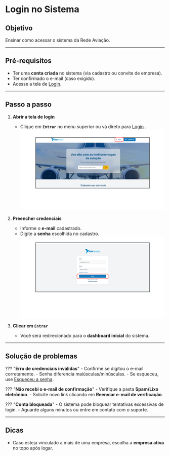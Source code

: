 # <i data-lucide="key-round" class="icon-lg"></i> Login no Sistema

## <i data-lucide="target" class="icon-lg"></i> Objetivo

Ensinar como acessar o sistema da Rede Aviação.

---

## <i data-lucide="square-check" class="icon-lg"></i> Pré-requisitos

- Ter uma **conta criada** no sistema (via cadastro ou convite de empresa).
- Ter confirmado o e-mail (caso exigido).
- Acesse a tela de [Login](https://redeaviacao.com.br/login).

---

## <i data-lucide="notebook-pen" class="icon-lg"></i> Passo a passo

1. **Abrir a tela de login**

    - Clique em **`Entrar`** no menu superior ou vá direto para [Login](https://redeaviacao.com.br/login) .
    ![Tela de login](../imagens/Login/Home.png)

2. **Preencher credenciais**

    - Informe o **e-mail** cadastrado.
    - Digite a **senha** escolhida no cadastro.
    ![Tela de login](../imagens/Login/Login.png)

3. **Clicar em `Entrar`**

    - Você será redirecionado para o **dashboard inicial** do sistema.

---

## <i data-lucide="wrench" class="icon-lg"></i> Solução de problemas

??? "**Erro de credenciais inválidas**"
    - Confirme se digitou o e-mail corretamente.
    - Senha diferencia maiúsculas/minúsculas.
    - Se esqueceu, use [Esqueceu a senha](https://redeaviacao.com.br/forgot-password).

??? "**Não recebi o e-mail de confirmação**"
    - Verifique a pasta **Spam/Lixo eletrônico**.
    - Solicite novo link clicando em **Reenviar e-mail de verificação**.

??? "**Conta bloqueada**"
    - O sistema pode bloquear tentativas excessivas de login.
    - Aguarde alguns minutos ou entre em contato com o suporte.

---

## <i data-lucide="lightbulb" class="icon-dica"></i> Dicas

- Caso esteja vinculado a mais de uma empresa, escolha a **empresa ativa** no topo após logar.


